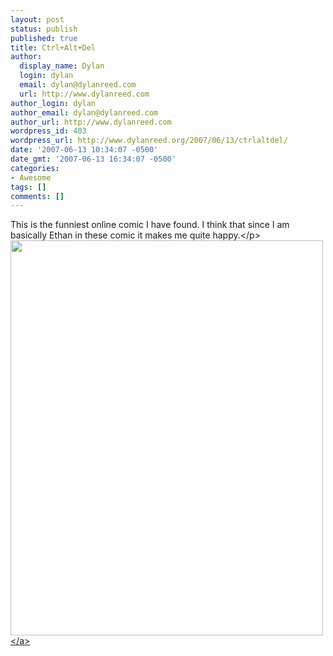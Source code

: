 ```yaml
---
layout: post
status: publish
published: true
title: Ctrl+Alt+Del
author:
  display_name: Dylan
  login: dylan
  email: dylan@dylanreed.com
  url: http://www.dylanreed.com
author_login: dylan
author_email: dylan@dylanreed.com
author_url: http://www.dylanreed.com
wordpress_id: 403
wordpress_url: http://www.dylanreed.org/2007/06/13/ctrlaltdel/
date: '2007-06-13 10:34:07 -0500'
date_gmt: '2007-06-13 16:34:07 -0500'
categories:
- Awesome
tags: []
comments: []
---
```

<p>This is the funniest online comic I have found. I think that since I am basically Ethan in these comic it makes me quite happy.<&#47;p><a href="http:&#47;&#47;cad-comic.com&#47;comic.php"><img style="margin: 0px" height="632" src="http:&#47;&#47;cad-comic.com&#47;comics&#47;20070613.jpg" width="500"&#47;><&#47;a></p>
